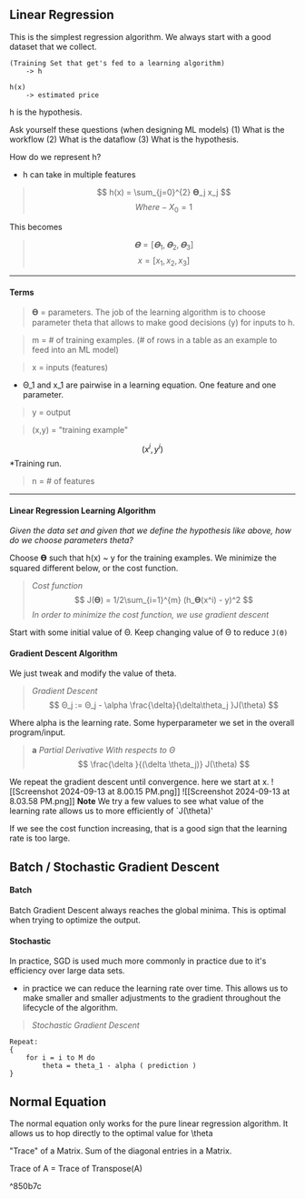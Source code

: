 
## Linear Regression
This is the simplest regression algorithm.
We always start with a good dataset that we collect.

```
(Training Set that get's fed to a learning algorithm) 
	-> h 
	
h(x) 
	-> estimated price
```

h is the hypothesis.

Ask yourself these questions (when designing ML models)
(1) What is the workflow
(2) What is the dataflow
(3) What is the hypothesis.

How do we represent h?
- h can take in multiple features

>$$
h(x) = \sum_{j=0}^{2} 𝚹_j x_j
$$
>$$
Where -  X_0 = 1
$$

This becomes
> $$ 𝚹 = [ 𝚹_1, 𝚹_2, 𝚹_3 ] $$
> $$ x = [ x_1, x_2, x_3 ] $$

---
#### Terms

> 𝚹 = parameters. 
	The job of the learning algorithm is to choose parameter theta that allows to make good decisions (y) for inputs to h.

> m = # of training examples.
	(# of rows in a table as an example to feed into an ML model)

> x = inputs (features)
- Θ_1 and x_1 are pairwise in a learning equation. One feature and one parameter.

> y = output

> (x,y) = "training example"

$$ (x^i, y^i) $$
					*Training run.


> n = # of features

---

#### Linear Regression Learning Algorithm

*Given the data set and given that we define the hypothesis like above, how do we choose parameters theta?*

Choose 𝚹 such that h(x) ~ y for the training examples. We minimize the squared different below, or the cost function.

>*Cost function*
$$
J(𝚹) = 1/2\sum_{i=1}^{m} (h_𝚹(x^i) - y)^2
$$
> *In order to minimize the cost function, we use gradient descent*

Start with some initial value of Θ.
Keep changing value of Θ to reduce `J(Θ)` 

#### Gradient Descent Algorithm

We just tweak and modify the value of theta. 



>*Gradient Descent*
$$
Θ_j := Θ_j - \alpha \frac{\delta}{\delta\theta_j }J(\theta)
$$

Where alpha is the learning rate. Some hyperparameter we set in the overall program/input.


>**a** *Partial Derivative With respects to Θ*
$$
\frac{\delta }{(\delta \theta_j)} J(\theta)
$$

We repeat the gradient descent until convergence. 
here we start at x.
![[Screenshot 2024-09-13 at 8.00.15 PM.png]]
![[Screenshot 2024-09-13 at 8.03.58 PM.png]]
**Note**
We try a few values to see what value of the learning rate allows us to more efficiently of `J(\theta)'

If we see the cost function increasing, that is a good sign that the learning rate is too large.


## Batch / Stochastic Gradient Descent

#### Batch 

Batch Gradient Descent always reaches the global minima. 
This is optimal when trying to optimize the output.

#### Stochastic 

In practice, SGD is used much more commonly in practice due to it's efficiency over large data sets. 
- in practice we can reduce the learning rate over time. This allows us to make smaller and smaller adjustments to the gradient throughout the lifecycle of the algorithm.

>*Stochastic Gradient Descent*

```
Repeat: 
{
	for i = i to M do 
		theta = theta_1 - alpha ( prediction )
}
```

## Normal Equation

The normal equation only works for the pure linear regression algorithm. It allows us to hop directly to the optimal value for \theta 

"Trace" of a Matrix. Sum of the diagonal entries in a Matrix.

Trace of A = Trace of Transpose(A)





^850b7c
